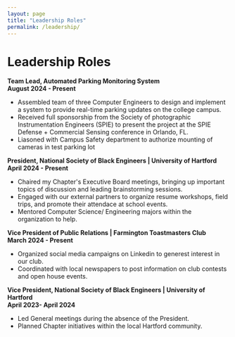 ```yaml
---
layout: page
title: "Leadership Roles"
permalink: /leadership/
---
```


# Leadership Roles

**Team Lead, Automated Parking Monitoring System**<br>
    **August 2024 - Present** <br>
- Assembled team of three Computer Engineers to design and implement a system to provide real-time parking updates on the college campus. <br>
- Received full sponsorship from the Society of photographic Instrumentation Engineers (SPIE) to present the project at the SPIE Defense + Commercial Sensing conference in Orlando, FL. <br>
- Liasoned with Campus Safety department to authorize mounting of cameras in test parking lot

**President, National Society of Black Engineers | University of Hartford** <br>
    **April 2024 - Present** <br>
- Chaired my Chapter's Executive Board meetings, bringing up important topics of discussion and leading brainstorming sessions. <br>
- Engaged with our external partners to organize resume workshops, field trips, and promote their attendace at school events. <br>
- Mentored Computer Science/ Engineering majors within the organization to help.

**Vice President of Public Relations | Farmington Toastmasters Club** <br>
    **March 2024 - Present** <br>
+ Organized social media campaigns on Linkedin to generest interest in our club. <br>
+ Coordinated with local newspapers to post information on club contests and open house events. 

**Vice President, National Society of Black Engineers | University of Hartford** <br>
    **April 2023- April 2024** <br>
- Led General meetings during the absence of the President. <br>
- Planned Chapter initiatives within the local Hartford community. <br>
